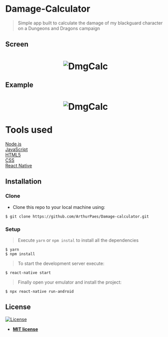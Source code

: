 

# Damage-Calculator

> Simple app built to calculate the damage of my blackguard character on a Dungeons and Dragons campaign






## Screen

<h1 align="center">
    <img alt="DmgCalc" src="https://user-images.githubusercontent.com/47614825/86076498-8ccb9380-ba60-11ea-8124-c32ad77e676e.gif" />
</h1>

## Example
<h1 align="center">
    <img alt="DmgCalc" src="https://user-images.githubusercontent.com/47614825/86074896-2729d800-ba5d-11ea-89e4-848f75990d17.gif" />
</h1>

# Tools used 
<a href="https://nodejs.org/en/">Node.js</a>  <br/>
<a href="https://www.javascript.com/">JavaScript</a> <br/>
<a href="">HTML5</a> <br/>
<a href="">CSS</a> <br/>
<a href="https://reactnative.dev/">React Native</a>


## Installation

### Clone

- Clone this repo to your local machine using:
```shell
$ git clone https://github.com/ArthurPaes/Damage-calculator.git
```
### Setup


> Execute `yarn` or `npm instal` to install all the dependencies

```shell
$ yarn 
$ npm install
```
> To start the development server execute:
```shell
$ react-native start 
```
> Finally open your emulator and install the project:
```shell
$ npx react-native run-android
```







## License

[![License](http://img.shields.io/:license-mit-blue.svg?style=flat-square)](http://badges.mit-license.org)

- **[MIT license](http://opensource.org/licenses/mit-license.php)**

